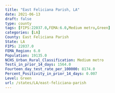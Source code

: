 ```yaml
---
title: "East Feliciana Parish, LA"
date: 2021-06-13
draft: false
type: county
tags: [FIPS:22037.0,FEMA:6.0,Medium metro,Green]
categories: [LA]
County: East Feliciana Parish
State: LA
FIPS: 22037.0
FEMA_Region: 6.0
Population: 19135.0
NCHS_Urban_Rural_Classification: Medium metro
Tests_in_prior_14_days: 1564.0
Fourteen_day_test_rate_per_100000: 8174.0
Percent_Positivity_in_prior_14_days: 0.007
Level: Green
url: /states/LA/east-feliciana-parish
---
```




